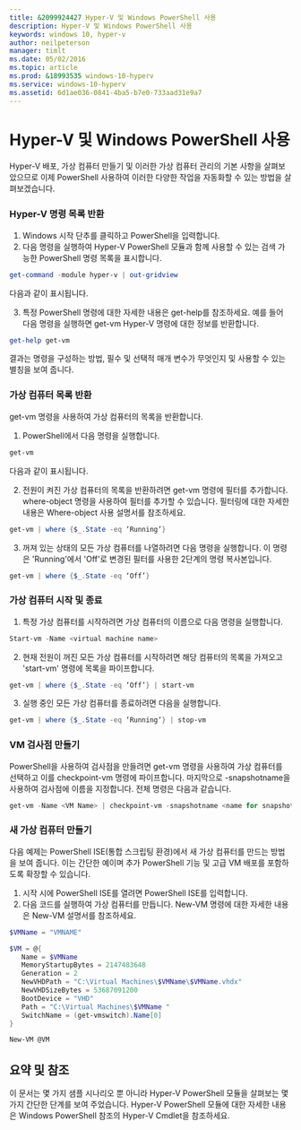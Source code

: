 ```yaml
---
title: &2099924427 Hyper-V 및 Windows PowerShell 사용
description: Hyper-V 및 Windows PowerShell 사용
keywords: windows 10, hyper-v
author: neilpeterson
manager: timlt
ms.date: 05/02/2016
ms.topic: article
ms.prod: &18993535 windows-10-hyperv
ms.service: windows-10-hyperv
ms.assetid: 6d1ae036-0841-4ba5-b7e0-733aad31e9a7
---
```


# Hyper-V 및 Windows PowerShell 사용

Hyper-V 배포, 가상 컴퓨터 만들기 및 이러한 가상 컴퓨터 관리의 기본 사항을 살펴보았으므로 이제 PowerShell 사용하여 이러한 다양한 작업을 자동화할 수 있는 방법을 살펴보겠습니다.

### Hyper-V 명령 목록 반환

1.  Windows 시작 단추를 클릭하고 <g id="2" ctype="x-strong">PowerShell</g>을 입력합니다.
2.  다음 명령을 실행하여 Hyper-V PowerShell 모듈과 함께 사용할 수 있는 검색 가능한 PowerShell 명령 목록을 표시합니다.

 ```powershell
get-command -module hyper-v | out-gridview
 ```
  다음과 같이 표시됩니다.

  <g id="1" ctype="x-linkText"></g>

3. 특정 PowerShell 명령에 대한 자세한 내용은 <g id="2" ctype="x-code">get-help</g>를 참조하세요. 예를 들어 다음 명령을 실행하면 <g id="2" ctype="x-code">get-vm</g> Hyper-V 명령에 대한 정보를 반환합니다.

  ```powershell
get-help get-vm
  ```
 결과는 명령을 구성하는 방법, 필수 및 선택적 매개 변수가 무엇인지 및 사용할 수 있는 별칭을 보여 줍니다.

 <g id="1" ctype="x-linkText"></g>


### 가상 컴퓨터 목록 반환

<g id="2" ctype="x-code">get-vm</g> 명령을 사용하여 가상 컴퓨터의 목록을 반환합니다.

1. PowerShell에서 다음 명령을 실행합니다.

 ```powershell
get-vm
 ```
 다음과 같이 표시됩니다.

 <g id="1" ctype="x-linkText"></g>

2. 전원이 켜진 가상 컴퓨터의 목록을 반환하려면 <g id="2" ctype="x-code">get-vm</g> 명령에 필터를 추가합니다. where-object 명령을 사용하여 필터를 추가할 수 있습니다. 필터링에 대한 자세한 내용은 <g id="2CapsExtId1" ctype="x-link"><g id="2CapsExtId2" ctype="x-linkText">Where-object 사용</g><g id="2CapsExtId3" ctype="x-title"></g></g> 설명서를 참조하세요.

 ```powershell
 get-vm | where {$_.State -eq ‘Running’}
 ```
3.  꺼져 있는 상태의 모든 가상 컴퓨터를 나열하려면 다음 명령을 실행합니다. 이 명령은 'Running'에서 'Off'로 변경된 필터를 사용한 2단계의 명령 복사본입니다.

 ```powershell
 get-vm | where {$_.State -eq ‘Off’}
 ```

### 가상 컴퓨터 시작 및 종료

1. 특정 가상 컴퓨터를 시작하려면 가상 컴퓨터의 이름으로 다음 명령을 실행합니다.

 ```powershell
 Start-vm -Name <virtual machine name>
 ```

2. 현재 전원이 꺼진 모든 가상 컴퓨터를 시작하려면 해당 컴퓨터의 목록을 가져오고 'start-vm' 명령에 목록을 파이프합니다.

  ```powershell
 get-vm | where {$_.State -eq ‘Off’} | start-vm
  ```
3. 실행 중인 모든 가상 컴퓨터를 종료하려면 다음을 실행합니다.

  ```powershell
 get-vm | where {$_.State -eq ‘Running’} | stop-vm
  ```

### VM 검사점 만들기

PowerShell을 사용하여 검사점을 만들려면 <g id="2" ctype="x-code">get-vm</g> 명령을 사용하여 가상 컴퓨터를 선택하고 이를 <g id="4" ctype="x-code">checkpoint-vm</g> 명령에 파이프합니다. 마지막으로 <g id="2" ctype="x-code">-snapshotname</g>을 사용하여 검사점에 이름을 지정합니다. 전체 명령은 다음과 같습니다.

 ```powershell
 get-vm -Name <VM Name> | checkpoint-vm -snapshotname <name for snapshot>
 ```
### 새 가상 컴퓨터 만들기

다음 예제는 PowerShell ISE(통합 스크립팅 환경)에서 새 가상 컴퓨터를 만드는 방법을 보여 줍니다. 이는 간단한 예이며 추가 PowerShell 기능 및 고급 VM 배포를 포함하도록 확장할 수 있습니다.

1. 시작 시에 PowerShell ISE를 열려면 <g id="2" ctype="x-strong">PowerShell ISE</g>를 입력합니다.
2. 다음 코드를 실행하여 가상 컴퓨터를 만듭니다. New-VM 명령에 대한 자세한 내용은 <g id="2CapsExtId1" ctype="x-link"><g id="2CapsExtId2" ctype="x-linkText">New-VM</g><g id="2CapsExtId3" ctype="x-title"></g></g> 설명서를 참조하세요.

  ```powershell
 $VMName = "VMNAME"

 $VM = @{
     Name = $VMName 
     MemoryStartupBytes = 2147483648
     Generation = 2
     NewVHDPath = "C:\Virtual Machines\$VMName\$VMName.vhdx"
     NewVHDSizeBytes = 53687091200
     BootDevice = "VHD"
     Path = "C:\Virtual Machines\$VMName "
     SwitchName = (get-vmswitch).Name[0]
 }

 New-VM @VM
  ```

## 요약 및 참조

이 문서는 몇 가지 샘플 시나리오 뿐 아니라 Hyper-V PowerShell 모듈을 살펴보는 몇 가지 간단한 단계를 보여 주었습니다. Hyper-V PowerShell 모듈에 대한 자세한 내용은 <g id="2CapsExtId1" ctype="x-link"><g id="2CapsExtId2" ctype="x-linkText">Windows PowerShell 참조의 Hyper-V Cmdlet</g><g id="2CapsExtId3" ctype="x-title"></g></g>을 참조하세요.






<!--HONumber=May16_HO1-->


